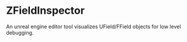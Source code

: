 # ZFieldInspector
An unreal engine editor tool visualizes UField/FField objects for low level debugging.
